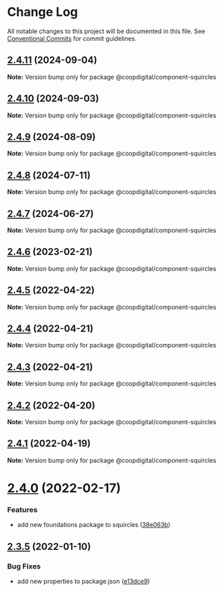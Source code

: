 # Change Log

All notable changes to this project will be documented in this file.
See [Conventional Commits](https://conventionalcommits.org) for commit guidelines.

## [2.4.11](https://github.com/coopdigital/coop-frontend/compare/@coopdigital/component-squircles@2.4.10...@coopdigital/component-squircles@2.4.11) (2024-09-04)

**Note:** Version bump only for package @coopdigital/component-squircles





## [2.4.10](https://github.com/coopdigital/coop-frontend/compare/@coopdigital/component-squircles@2.4.9...@coopdigital/component-squircles@2.4.10) (2024-09-03)

**Note:** Version bump only for package @coopdigital/component-squircles





## [2.4.9](https://github.com/coopdigital/coop-frontend/compare/@coopdigital/component-squircles@2.4.8...@coopdigital/component-squircles@2.4.9) (2024-08-09)

**Note:** Version bump only for package @coopdigital/component-squircles





## [2.4.8](https://github.com/coopdigital/coop-frontend/compare/@coopdigital/component-squircles@2.4.7...@coopdigital/component-squircles@2.4.8) (2024-07-11)

**Note:** Version bump only for package @coopdigital/component-squircles





## [2.4.7](https://github.com/coopdigital/coop-frontend/compare/@coopdigital/component-squircles@2.4.6...@coopdigital/component-squircles@2.4.7) (2024-06-27)

**Note:** Version bump only for package @coopdigital/component-squircles





## [2.4.6](https://github.com/coopdigital/coop-frontend/compare/@coopdigital/component-squircles@2.4.5...@coopdigital/component-squircles@2.4.6) (2023-02-21)

**Note:** Version bump only for package @coopdigital/component-squircles





## [2.4.5](https://github.com/coopdigital/coop-frontend/compare/@coopdigital/component-squircles@2.4.4...@coopdigital/component-squircles@2.4.5) (2022-04-22)

**Note:** Version bump only for package @coopdigital/component-squircles





## [2.4.4](https://github.com/coopdigital/coop-frontend/compare/@coopdigital/component-squircles@2.4.3...@coopdigital/component-squircles@2.4.4) (2022-04-21)

**Note:** Version bump only for package @coopdigital/component-squircles





## [2.4.3](https://github.com/coopdigital/coop-frontend/compare/@coopdigital/component-squircles@2.4.2...@coopdigital/component-squircles@2.4.3) (2022-04-21)

**Note:** Version bump only for package @coopdigital/component-squircles





## [2.4.2](https://github.com/coopdigital/coop-frontend/compare/@coopdigital/component-squircles@2.4.1...@coopdigital/component-squircles@2.4.2) (2022-04-20)

**Note:** Version bump only for package @coopdigital/component-squircles





## [2.4.1](https://github.com/coopdigital/coop-frontend/compare/@coopdigital/component-squircles@2.4.0...@coopdigital/component-squircles@2.4.1) (2022-04-19)

**Note:** Version bump only for package @coopdigital/component-squircles





# [2.4.0](https://github.com/coopdigital/coop-frontend/compare/@coopdigital/component-squircles@2.3.5...@coopdigital/component-squircles@2.4.0) (2022-02-17)


### Features

* add new foundations package to squircles ([38e063b](https://github.com/coopdigital/coop-frontend/commit/38e063bee8f44256a1f50efcfa484bd1fc4e4edf))





## [2.3.5](https://github.com/coopdigital/coop-frontend/compare/@coopdigital/component-squircles@2.3.4...@coopdigital/component-squircles@2.3.5) (2022-01-10)


### Bug Fixes

* add new properties to package.json ([e13dce9](https://github.com/coopdigital/coop-frontend/commit/e13dce94798600b80da4d0183ce96331b91c72aa))
